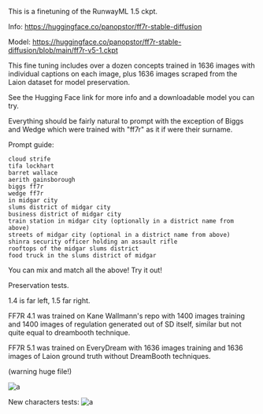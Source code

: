 This is a finetuning of the RunwayML 1.5 ckpt. 

Info: https://huggingface.co/panopstor/ff7r-stable-diffusion

Model: https://huggingface.co/panopstor/ff7r-stable-diffusion/blob/main/ff7r-v5-1.ckpt


This fine tuning includes over a dozen concepts trained in 1636 images with individual captions on each image, plus 1636 images scraped from the Laion dataset for model preservation. 

See the Hugging Face link for more info and a downloadable model you can try.

Everything should be fairly natural to prompt with the exception of Biggs and Wedge which were trained with "ff7r" as it if were their surname.

Prompt guide:

    cloud strife
    tifa lockhart
    barret wallace
    aerith gainsborough
    biggs ff7r
    wedge ff7r
    in midgar city
    slums district of midgar city
    business district of midgar city
    train station in midgar city (optionally in a district name from above)
    streets of midgar city (optional in a district name from above)
    shinra security officer holding an assault rifle
    rooftops of the midgar slums district
    food truck in the slums district of midgar

You can mix and match all the above!  Try it out! 

Preservation tests.

1.4 is far left, 1.5 far right.

FF7R 4.1 was trained on Kane Wallmann's repo with 1400 images training and 1400 images of regulation generated out of SD itself, similar but not quite equal to dreambooth technique.

FF7R 5.1 was trained on EveryDream with 1636 images training and 1636 images of Laion ground truth without DreamBooth techniques.

(warning huge file!)

![a](./demo/mega_test01.webp)

New characters tests:
![a](./demo/mega_test_characters01.webp)
